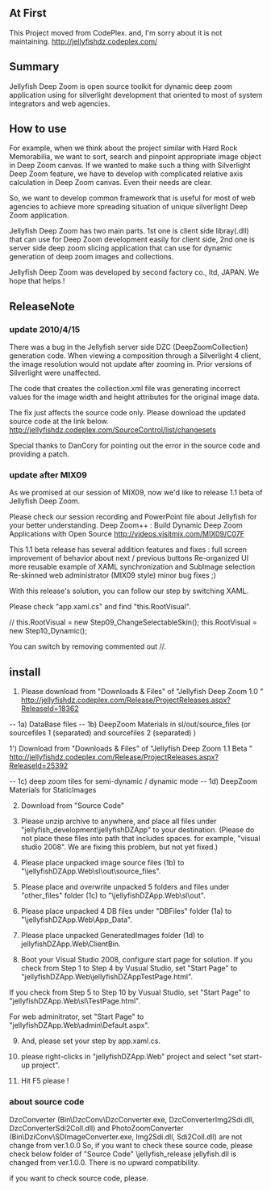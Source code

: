 ## At First
This Project moved from CodePlex. 
and, I'm sorry about it is not maintaining.
http://jellyfishdz.codeplex.com/

## Summary
Jellyfish Deep Zoom is open source toolkit for dynamic deep zoom application using for silverlight development that oriented to most of system integrators and web agencies.

## How to use
For example, when we think about the project similar with Hard Rock Memorabilia, we want to sort, search and pinpoint appropriate image object in Deep Zoom canvas. If we wanted to make such a thing with Silverlight Deep Zoom feature, we have to develop with complicated relative axis calculation in Deep Zoom canvas. Even their needs are clear.

So, we want to develop common framework that is useful for most of web agencies to achieve more spreading situation of unique silverlight Deep Zoom application. 

Jellyfish Deep Zoom has two main parts. 1st one is client side libray(.dll) that can use for Deep Zoom development easily for client side, 2nd one is server side deep zoom slicing application that can use for dynamic generation of deep zoom images and collections.

Jellyfish Deep Zoom was developed by second factory co., ltd, JAPAN.
We hope that helps !


## ReleaseNote
### update 2010/4/15 
There was a bug in the Jellyfish server side DZC (DeepZoomCollection) generation code. When viewing a composition through a Silverlight 4 client, the image resolution would not update after zooming in. Prior versions of Silverlight were unaffected.

The code that creates the collection.xml file was generating incorrect values for the image width and height attributes for the original image data.

The fix just affects the source code only. Please download the updated source code at the link below.
http://jellyfishdz.codeplex.com/SourceControl/list/changesets

Special thanks to DanCory for pointing out the error in the source code and providing a patch. 

### update after MIX09
As we promised at our session of MIX09, now we'd like to release 1.1 beta of Jellyfish Deep Zoom.

Please check our session recording and PowerPoint file about Jellyfish for your better understanding.
Deep Zoom++ : Build Dynamic Deep Zoom Applications with Open Source http://videos.visitmix.com/MIX09/C07F 

This 1.1 beta release has several addition features and fixes :
full screen
improvement of behavior about next / previous buttons
Re-organized UI
more reusable example of XAML synchronization and SubImage selection
Re-skinned web administrator (MIX09 style)
minor bug fixes ;)

With this release's solution, you can follow our step by switching XAML.

Please check "app.xaml.cs" and find "this.RootVisual".

// this.RootVisual = new Step09_ChangeSelectableSkin();
this.RootVisual = new Step10_Dynamic();

You can switch by removing commented out //.

## install 
1) Please download from "Downloads & Files" of "Jellyfish Deep Zoom 1.0 "
http://jellyfishdz.codeplex.com/Release/ProjectReleases.aspx?ReleaseId=18362

-- 1a) DataBase files
-- 1b) DeepZoom Materials in sl/out/source_files 
(or sourcefiles 1 (separated) and sourcefiles 2 (separated) )

1') Download from "Downloads & Files" of "Jellyfish Deep Zoom 1.1 Beta "
http://jellyfishdz.codeplex.com/Release/ProjectReleases.aspx?ReleaseId=25392

-- 1c) deep zoom tiles for semi-dynamic / dynamic mode 
-- 1d) DeepZoom Materials for StaticImages 

2) Download from "Source Code"

3) Please unzip archive to anywhere, and place all files under "jellyfish_development\jellyfishDZApp" to your destination. (Please do not place these files into path that includes spaces. for example, "visual studio 2008". We are fixing this problem, but not yet fixed.)

4) Please place unpacked image source files (1b) to "\jellyfishDZApp.Web\sl\out\source_files".

5) Please place and overwrite unpacked 5 folders and files under "other_files" folder (1c) to "\jellyfishDZApp.Web\sl\out".

6) Please place unpacked 4 DB files under "DBFiles" folder (1a) to "\jellyfishDZApp.Web\App_Data".

7) Please place unpacked GeneratedImages folder (1d) to jellyfishDZApp.Web\ClientBin.

8) Boot your Visual Studio 2008, configure start page for solution.
If you check from Step 1 to Step 4 by Vusual Studio, set "Start Page" to "jellyfishDZApp.Web\jellyfishDZAppTestPage.html".

If you check from Step 5 to Step 10 by Vusual Studio, set "Start Page" to "jellyfishDZApp.Web\sl\TestPage.html".

For web adminitrator, set "Start Page" to "jellyfishDZApp.Web\admin\Default.aspx".

9) And, please set your step by app.xaml.cs.

10) please right-clicks in "jellyfishDZApp.Web" project and select "set start-up project".

11) Hit F5 please !

### about source code
DzcConverter
(Bin\DzcConv\DzcConverter.exe, DzcConverterImg2Sdi.dll, DzcConverterSdi2Coll.dll)
and PhotoZoomConverter
(Bin\DziConv\SDImageConverter.exe, Img2Sdi.dll, Sdi2Coll.dll)
are not change from ver.1.0.0
So, if you want to check these source code, please check below folder of "Source Code"
\jellyfish_release
jellyfish.dll is changed from ver.1.0.0.
There is no upward compatibility. 

if you want to check source code, please.
